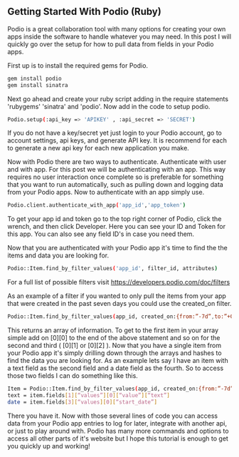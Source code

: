 Getting Started With Podio (Ruby)
---------------------------------

Podio is a great collaboration tool with many options for creating your own apps inside the software to handle whatever you may need. In this post I will quickly go over the setup for how to pull data from fields in your Podio apps.

First up is to install the required gems for Podio.
```bash
gem install podio
gem install sinatra
```

Next go ahead and create your ruby script adding in the require statements 'rubygems' 'sinatra' and 'podio'.
Now add in the code to setup podio.
```bash
Podio.setup(:api_key => 'APIKEY' , :api_secret => 'SECRET')
```

If you do not have a key/secret yet just login to your Podio account, go to account settings, api keys, and generate API key. It is recommend for each to generate a new api key for each new application you make.

Now with Podio there are two ways to authenticate. Authenticate with user and with app. For this post we will be authenticating with an app. This way requires no user interaction once complete so is preferable for something that you want to run automatically, such as pulling down and logging data from your Podio apps. Now to authenticate with an app simply use.
```bash
Podio.client.authenticate_with_app('app_id','app_token')
```

To get your app id and token go to the top right corner of Podio, click the wrench, and then click Developer. Here you can see your ID and Token for this app. You can also see any field ID's in case you need them. 

Now that you are authenticated with your Podio app it's time to find the the items and data you are looking for.
```bash
Podio::Item.find_by_filter_values('app_id', filter_id, attributes)
```

For a full list of possible filters visit https://developers.podio.com/doc/filters

As an example of a filter if you wanted to only pull the items from your app that were created in the past seven days you could use the created_on filter.
```bash
Podio::Item.find_by_filter_values(app_id, created_on:{from:”-7d”,to:”+0d”})
```

This returns an array of information. To get to the first item in your array simple add on [0][0] to the end of the above statement and so on for the second and third ( [0][1] or [0][2] ). Now that you have a single item from your Podio app it's simply drilling down through the arrays and hashes to find the data you are looking for. As an example lets say I have an item with a text field as the second field and a date field as the fourth. So to access those two fields I can do something like this.
```bash
Item = Podio::Item.find_by_filter_values(app_id, created_on:{from:”-7d”,to:”+0d”})[0][1]
text = item.fields[1][“values”][0][“value”][“text”]
date = item.fields[3][“values][0][“start_date”]
```

There you have it. Now with those several lines of code you can access data from your Podio app entries to log for later, integrate with another api, or just to play around with. Podio has many more commands and options to access all other parts of it's website but I hope this tutorial is enough to get you quickly up and working!